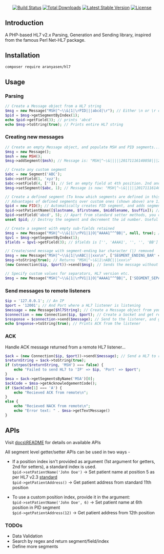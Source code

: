 <p align="center">
<a href="https://travis-ci.org/senaranya/HL7"><img src="https://travis-ci.org/senaranya/HL7.svg?branch=master" alt="Build Status"></a>
<a href="https://packagist.org/packages/aranyasen/hl7"><img src="https://poser.pugx.org/aranyasen/hl7/downloads" alt="Total Downloads"></a>
<a href="https://packagist.org/packages/aranyasen/hl7"><img src="https://poser.pugx.org/aranyasen/hl7/v/stable" alt="Latest Stable Version"></a>
<a href="https://packagist.org/packages/aranyasen/hl7"><img src="https://poser.pugx.org/aranyasen/hl7/license" alt="License"></a>
</p>

## Introduction

A PHP-based HL7 v2.x Parsing, Generation and Sending library, inspired from the famous Perl Net-HL7 package.

## Installation

```bash
composer require aranyasen/hl7
```

## Usage
### Parsing
```php
// Create a Message object from a HL7 string
$msg = new Message("MSH|^~\\&|1|\rPID|||abcd|\r"); // Either \n or \r can be used as segment endings
$pid = $msg->getSegmentByIndex(1);
echo $pid->getField(3); // prints 'abcd'
echo $msg->toString(true); // Prints entire HL7 string
```

### Creating new messages
```php
// Create an empty Message object, and populate MSH and PID segments... 
$msg = new Message();
$msh = new MSH();
$msg->addSegment($msh); // Message is: "MSH|^~\&|||||20171116140058|||2017111614005840157||2.3|\n"

// Create any custom segment
$abc = new Segment('ABC');
$abc->setField(1, 'xyz');
$abc->setField(4, ['']); // Set an empty field at 4th position. 2nd and 3rd positions will be automatically set to empty
$msg->setSegment($abc, 1); // Message is now: "MSH|^~\&|||||20171116140058|||2017111614005840157||2.3|\nABC|xyz|\n"

// Create a defined segment (To know which segments are defined in this package, look into Segments/ directory)
// Advantages of defined segments over custom ones (shown above) are 1) Helpful setter methods, 2) Auto-incrementing segment index 
$pid = new PID(); // Automatically creates PID segment, and adds segment index at PID.1
$pid->setPatientName([$lastname, $firstname, $middlename, $suffix]); // Use a setter method to add patient's name at standard position (PID.5)
$pid->setField('abcd', 5); // Apart from standard setter methods, you can manually set a value at any position too
unset $pid; // Destroy the segment and decrement the id number. Useful when you want to discard a segment.  

// Create a segment with empty sub-fields retained
$msg = new Message("MSH|^~\\&|1|\rPV1|1|O|^AAAA1^^^BB|", null, true); // Third argument 'true' forces to keep all sub fields
$pv1 = $msg->getSegmentByIndex(1);
$fields = $pv1->getField(3); // $fields is ['', 'AAAA1', '', '', 'BB']

// Create/send message with segment-ending bar character (|) removed
$msg = new Message("MSH|^~\\&|1|\nABC|||xxx\n", ['SEGMENT_ENDING_BAR' => false]);
$msg->toString(true); // Returns "MSH|^~\&|1\nABC|||xxx\n"
(new Connection($ip, $port))->send($msg); // Sends the message without ending bar-characters (details on Connection below) 

// Specify custom values for separators, HL7 version etc.
$msg = new Message("MSH|^~\\&|1|\rPV1|1|O|^AAAA1^^^BB|", ['SEGMENT_SEPARATOR' => '\r\n', 'HL7_VERSION' => '2.3']);
```

### Send messages to remote listeners
```php
$ip = '127.0.0.1'; // An IP
$port = '12001'; // And Port where a HL7 listener is listening
$message = new Message($hl7String); // Create a Message object from your HL7 string 
$connection = new Connection($ip, $port); // Create a Socket and get ready to send message 
$response = $connection->send($message); // Send to the listener, and get a response back
echo $reponse->toString(true); // Prints ACK from the listener 
```
### ACK
Handle ACK message returned from a remote HL7 listener... 
```php
$ack = (new Connection($ip, $port))->send($message); // Send a HL7 to remote listener
$returnString = $ack->toString(true);
if (strpos($returnString, 'MSH') === false) {
    echo "Failed to send HL7 to 'IP' => $ip, 'Port' => $port";
}
$msa = $ack->getSegmentsByName('MSA')[0];
$ackCode = $msa->getAcknowledgementCode();
if ($ackCode[1] === 'A') {
    echo "Recieved ACK from remote\n";
}
else {
    echo "Recieved NACK from remote\n";
    echo "Error text: " . $msa->getTextMessage()
}
```

## APIs
Visit [docs\README](docs/README.md) for details on available APIs

All segment level getter/setter APIs can be used in two ways - 
* If a position index isn't provided as argument (1st argument for getters, 2nd for setters), a standard index is used.  
`$pid->setPatientName('John Doe')` -> Set patient name at position 5 as per HL7 v2.3 [standard](https://corepointhealth.com/resource-center/hl7-resources/hl7-pid-segment)  
`$pid->getPatientAddress()` -> Get patient address from standard 11th position


* To use a custom position index, provide it in the argument:  
`$pid->setPatientName('John Doe', 6)` -> Set patient name at 6th position in PID segment  
`$pid->getPatientAddress(12)` -> Get patient address from 12th position  

### TODOs
* Data Validation
* Search by regex and return segment/field/index
* Define more segments
